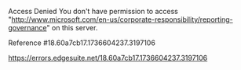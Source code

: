 Access Denied
You don't have permission to access "http://www.microsoft.com/en-us/corporate-responsibility/reporting-governance" on this server.

Reference #18.60a7cb17.1736604237.3197106

https://errors.edgesuite.net/18.60a7cb17.1736604237.3197106